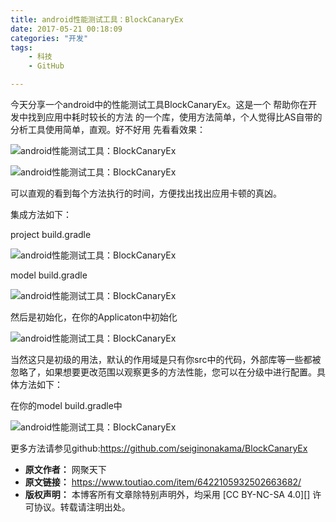 ```yaml
---
title: android性能测试工具：BlockCanaryEx
date: 2017-05-21 00:18:09
categories: "开发"
tags:
	- 科技
	- GitHub

---
```


今天分享一个android中的性能测试工具BlockCanaryEx。这是一个 帮助你在开发中找到应用中耗时较长的方法 的一个库，使用方法简单，个人觉得比AS自带的分析工具使用简单，直观。好不好用 先看看效果：

![android性能测试工具：BlockCanaryEx][android_BlockCanaryEx]

![android性能测试工具：BlockCanaryEx][android_BlockCanaryEx 1]

可以直观的看到每个方法执行的时间，方便找出找出应用卡顿的真凶。

集成方法如下：  


project build.gradle

![android性能测试工具：BlockCanaryEx][android_BlockCanaryEx 2]

model build.gradle

![android性能测试工具：BlockCanaryEx][android_BlockCanaryEx 3]

然后是初始化，在你的Applicaton中初始化

![android性能测试工具：BlockCanaryEx][android_BlockCanaryEx 4]

当然这只是初级的用法，默认的作用域是只有你src中的代码，外部库等一些都被忽略了，如果想要更改范围以观察更多的方法性能，您可以在分级中进行配置。具体方法如下：

在你的model build.gradle中

![android性能测试工具：BlockCanaryEx][android_BlockCanaryEx 5]

更多方法请参见github:https://github.com/seiginonakama/BlockCanaryEx


[android_BlockCanaryEx]: /pro/os/crawler/FBE7-R27N-IJIB.jpg
[android_BlockCanaryEx 1]: /pro/os/crawler/RB7N-RZMN-QYIY.jpg
[android_BlockCanaryEx 2]: /pro/os/crawler/3YJ2-QJAY-UF7F.jpg
[android_BlockCanaryEx 3]: /pro/os/crawler/ABRB-UVFQ-NYE2.jpg
[android_BlockCanaryEx 4]: /pro/os/crawler/ZFI3-UIBN-IFUQ.jpg
[android_BlockCanaryEx 5]: /pro/os/crawler/JII2-Q2JQ-UV7N.jpg
 *  **原文作者：** 网聚天下
 *  **原文链接：** https://www.toutiao.com/item/6422105932502663682/
 *  **版权声明：** 本博客所有文章除特别声明外，均采用 [CC BY-NC-SA 4.0][] 许可协议。转载请注明出处。